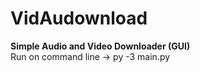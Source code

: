 # VidAudownload
<b>Simple Audio and Video Downloader (GUI)</b>
<br>
Run on command line -> py -3 main.py 
